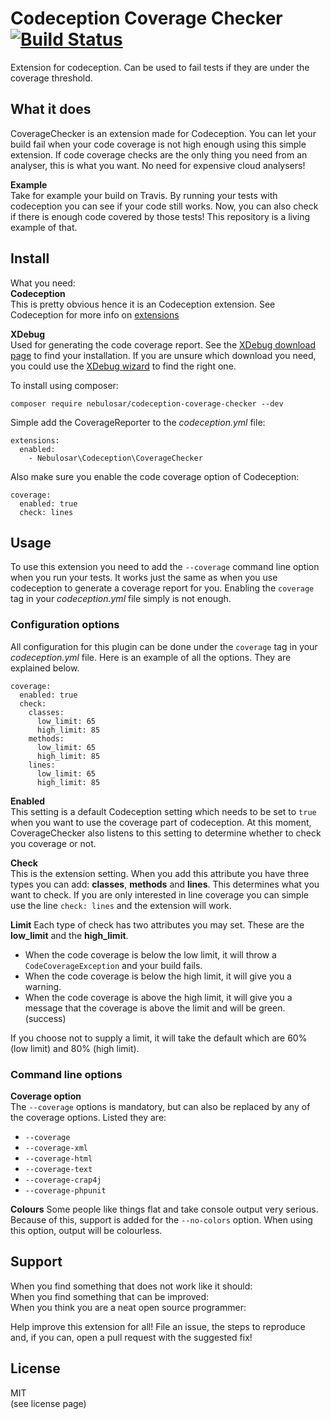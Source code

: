 # Codeception Coverage Checker   [![Build Status](https://travis-ci.com/Nebulosar/CodeceptionCoverageChecker.svg?token=jQEU4f9yyAzUsjfU7pQ5&branch=master)][travis-build]
Extension for codeception. Can be used to fail tests if they are under the coverage threshold.

## What it does
CoverageChecker is an extension made for Codeception. You can let your build fail when your code coverage is not high enough using this simple extension. If code coverage checks are the only thing you need from an analyser, this is what you want. No need for expensive cloud analysers!

**Example**  
Take for example your build on Travis. By running your tests with codeception you can see if your code still works. Now, you can also check if there is enough code covered by those tests! This repository is a living example of that.

## Install

What you need:  
**Codeception**  
This is pretty obvious hence it is an Codeception extension. See Codeception for more info on [extensions][codeception-extensions]

**XDebug**  
Used for generating the code coverage report. See the [XDebug download page][xdebug-download] to find your installation. If you are unsure which download you need, you could use the [XDebug wizard][xdebug-wizard] to find the right one.

To install using composer:

```
composer require nebulosar/codeception-coverage-checker --dev
```

Simple add the CoverageReporter to the _codeception.yml_ file:
```
extensions:
  enabled:
    - Nebulosar\Codeception\CoverageChecker
```

Also make sure you enable the code coverage option of Codeception:
```
coverage:
  enabled: true
  check: lines
```

## Usage
To use this extension you need to add the `--coverage` command line option when you run your tests. It works just the same as when you use codeception to generate a coverage report for you. Enabling the `coverage` tag in your _codeception.yml_ file simply is not enough.

### Configuration options
All configuration for this plugin can be done under the `coverage` tag in your _codeception.yml_ file. Here is an example of all the options. They are explained below.
```
coverage:
  enabled: true
  check:
    classes:
      low_limit: 65
      high_limit: 85
    methods:
      low_limit: 65
      high_limit: 85
    lines:
      low_limit: 65
      high_limit: 85
```

**Enabled**  
This setting is a default Codeception setting which needs to be set to `true` when you want to use the coverage part of codeception.
At this moment, CoverageChecker also listens to this setting to determine whether to check you coverage or not.

**Check**  
This is the extension setting. When you add this attribute you have three types you can add: **classes**, **methods** and **lines**.
This determines what you want to check. If you are only interested in line coverage you can simple use the line `check: lines` and the extension will work.

**Limit**
Each type of check has two attributes you may set. These are the **low_limit** and the **high_limit**.  
* When the code coverage is below the low limit, it will throw a `CodeCoverageException` and your build fails.  
* When the code coverage is below the high limit, it will give you a warning.  
* When the code coverage is above the high limit, it will give you a message that the coverage is above the limit and will be green. (success)

If you choose not to supply a limit, it will take the default which are 60% (low limit) and 80% (high limit). 

### Command line options
**Coverage option**  
The `--coverage` options is mandatory, but can also be replaced by any of the coverage options. Listed they are:
* `--coverage`
* `--coverage-xml`
* `--coverage-html`
* `--coverage-text`
* `--coverage-crap4j`
* `--coverage-phpunit`

**Colours**
Some people like things flat and take console output very serious. Because of this, support is added for the `--no-colors` option.
When using this option, output will be colourless.

## Support
When you find something that does not work like it should:  
When you find something that can be improved:  
When you think you are a neat open source programmer:  

Help improve this extension for all!
File an issue, the steps to reproduce and, if you can, open a pull request with the suggested fix!

## License 

MIT  
(see license page)

[travis-build]: https://travis-ci.com/Nebulosar/CodeceptionCoverageChecker
[codeception-extensions]: https://codeception.com/extensions
[xdebug-download]: https://xdebug.org/download.php
[xdebug-wizard]: https://xdebug.org/wizard.php
